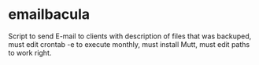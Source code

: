 # emailbacula
Script to send E-mail to clients with description of files that was backuped,
must edit crontab -e to execute monthly,
must install Mutt,
must edit paths to work right.

